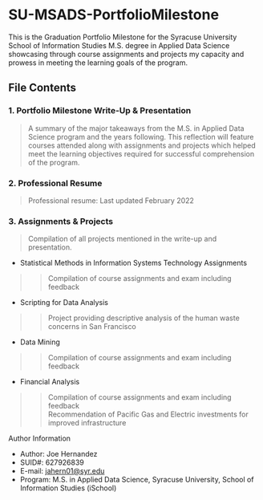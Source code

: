 # SU-MSADS-PortfolioMilestone
This is the Graduation Portfolio Milestone for the Syracuse University School of Information Studies M.S. degree in Applied Data Science showcasing through course assignments and projects my capacity and prowess in meeting the learning goals of the program.
## File Contents
### 1. Portfolio Milestone Write-Up & Presentation
>A summary of the major takeaways from the M.S. in Applied Data Science program and the years following. This reflection will feature courses attended along with assignments and projects which helped meet the learning objectives required for successful comprehension of the program.
### 2. Professional Resume
>Professional resume: Last updated February 2022
### 3. Assignments & Projects
>Compilation of all projects mentioned in the write-up and presentation.
- Statistical Methods in Information Systems Technology Assignments
>>Compilation of course assignments and exam including feedback
- Scripting for Data Analysis
>>Project providing descriptive analysis of the human waste concerns in San Francisco
- Data Mining
>>Compilation of course assignments and exam including feedback
- Financial Analysis
>>Compilation of course assignments and exam including feedback <br />
>>Recommendation of Pacific Gas and Electric investments for improved infrastructure

Author Information
- Author: Joe Hernandez
- SUID#: 627926839
- E-mail: jahern01@syr.edu
- Program: M.S. in Applied Data Science, Syracuse University, School of Information Studies (iSchool)
